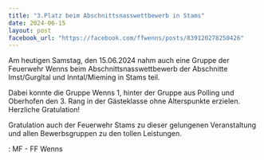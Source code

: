 ```yaml
---
title: "3.Platz beim Abschnittsnasswettbewerb in Stams"
date: 2024-06-15
layout: post
facebook_url: "https://facebook.com/ffwenns/posts/839120278250426"
---
```


Am heutigen Samstag, den 15.06.2024 nahm auch eine Gruppe der Feuerwehr Wenns beim Abschnittsnasswettbewerb der Abschnitte Imst/Gurgltal und Inntal/Mieming in Stams teil. 

Dabei konnte die Gruppe Wenns 1, hinter der Gruppe aus Polling und Oberhofen den 3. Rang in der Gästeklasse ohne Alterspunkte erzielen. Herzliche Gratulation! 

Gratulation auch der Feuerwehr Stams zu dieser gelungenen Veranstaltung und allen Bewerbsgruppen zu den tollen Leistungen. 

️: MF - FF Wenns